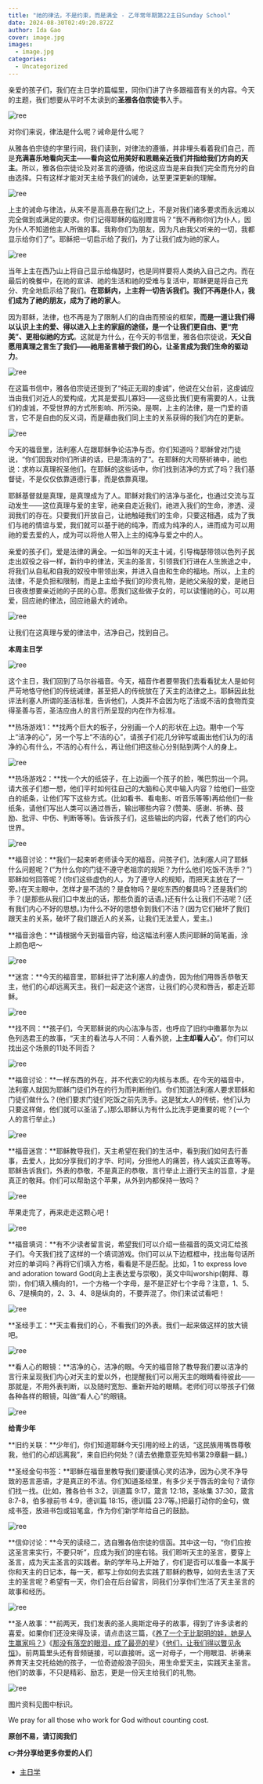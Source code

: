 ```yaml
---
title: "祂的律法，不是约束，而是满全 - 乙年常年期第22主日Sunday School"
date: 2024-08-30T02:49:20.872Z
author: Ida Gao
cover: image.jpg
images:
  - image.jpg
categories:
  - Uncategorized
---
```


亲爱的孩子们，我们在主日学的篇幅里，同你们讲了许多跟福音有关的内容。今天的主题，我们想要从平时不太读到的**圣雅各伯宗徒书**入手。

<!--more-->

![ree](https://static.wixstatic.com/media/ec8b63_54c0975599ae420cb9fe08efc4286e75~mv2.jpg)

对你们来说，律法是什么呢？诫命是什么呢？

  

从雅各伯宗徒的字里行间，我们读到，对律法的遵循，并非埋头看着我们自己，而是**充满喜乐地看向天主——看向这位用美好和恩赐亲近我们并指给我们方向的天主**。所以，雅各伯宗徒论及对圣言的遵循，他说这应当是来自我们完全而充分的自由选择。只有这样才能对天主给予我们的诫命，达至更深更新的理解。

![ree](https://static.wixstatic.com/media/ec8b63_82facd3f1d1d451e94db3a8c4ee0f398~mv2.jpg)

上主的诫命与律法，从来不是高高悬在我们之上，不是对我们诸多要求而永远难以完全做到或满足的要求。你们记得耶稣的临别赠言吗？“我不再称你们为仆人，因为仆人不知道他主人所做的事。我称你们为朋友，因为凡由我父听来的一切，我都显示给你们了”。耶稣把一切启示给了我们，为了让我们成为祂的家人。

![ree](https://static.wixstatic.com/media/ec8b63_cf99c6d002874690b29ccdaa275a10c0~mv2.jpg)

当年上主在西乃山上将自己显示给梅瑟时，也是同样要将人类纳入自己之内。而在最后的晚餐中，在祂的宣讲、祂的生活和祂的受难与复活中，耶稣更是将自己充分、完全地启示给了我们。**在耶稣内，上主将一切告诉我们。我们不再是仆人，我们成为了祂的朋友，成为了祂的家人**。

  

因为耶稣，法律，也不再是为了限制人们的自由而预设的框架，**而是一道让我们得以认识上主的爱、得以进入上主的家庭的途径，是一个让我们更自由、更“完美”、更相似祂的方式**。这就是为什么，在今天的书信里，雅各伯宗徒说，**天父自愿用真理之言生了我们——祂用圣言植于我们的心，让圣言成为我们生命的驱动力**。

![ree](https://static.wixstatic.com/media/ec8b63_42e8f559bde14026af145f9b2e90c8fe~mv2.jpg)

在这篇书信中，雅各伯宗徒还提到了“纯正无瑕的虔诚”，他说在父台前，这虔诚应当由我们对近人的爱构成，尤其是爱孤儿寡妇——这些比我们更有需要的人，让我们的虔诚，不受世界的方式所影响、所污染。是啊，上主的法律，是一门爱的语言，它不是自由的反义词，而是藉由我们同上主的关系获得的我们内在的更新。

![ree](https://static.wixstatic.com/media/ec8b63_4eec1c418b14438a96a8dfa3d2d085e1~mv2.jpg)

今天的福音里，法利塞人在跟耶稣争论洁净与否。你们知道吗？耶稣曾对门徒说，“你们因我对你们所讲的话，已是清洁的了”。在耶稣的大司祭祈祷中，祂也说：求祢以真理祝圣他们。在耶稣的这些话中，你们找到洁净的方式了吗？我们基督徒，不是仅仅依靠道德行事，而是依靠真理。

  

耶稣基督就是真理，是真理成为了人。耶稣对我们的洁净与圣化，也通过交流与互动发生——这位真理与爱的主宰，祂亲自走近我们，祂进入我们的生命，渗透、浸润我们的存在。只要我们开放自己，让祂触碰我们的生命，只要这相遇，成为了我们与祂的情谊与爱，我们就可以基于祂的纯净，而成为纯净的人，进而成为可以用祂的爱去爱的人，成为可以将他人带入上主的纯净与爱之中的人。

  

亲爱的孩子们，爱是法律的满全。一如当年的天主十诫，引导梅瑟带领以色列子民走出奴役之谷一样，新约中的律法，天主的圣言，引领我们行进在人生旅途之中，将我们从自私和自我的奴役中带领出来，并进入自由和生命的福地。所以，上主的法律，不是负担和限制，而是上主给予我们的珍贵礼物，是祂父亲般的爱，是祂日日夜夜想要亲近祂的子民的心意。愿我们这些做子女的，可以读懂祂的心，可以用爱，回应祂的律法，回应祂最大的诫命。

![ree](https://static.wixstatic.com/media/ec8b63_5a7a593b4935497686249aa40354bbba~mv2.jpg)

让我们在这真理与爱的律法中，洁净自己，找到自己。

  

  

**本周主日学**

![ree](https://static.wixstatic.com/media/ec8b63_6db73605dc4d4ed5921ed12f7f8e8169~mv2.jpg)

  

这个主日，我们回到了马尔谷福音。今天，福音作者要带我们去看看犹太人是如何严苛地恪守他们的传统诫律，甚至把人的传统放在了天主的法律之上。耶稣因此批评法利塞人所谓的圣洁标准，告诉他们，人类并不会因为吃了洁或不洁的食物而变得圣善与否，圣洁应由人的言行所呈现的内在作为标准。

  

**热场游戏1：**找两个巨大的板子，分别画一个人的形状在上边。期中一个写上“洁净的心”，另一个写上“不洁的心”，请孩子们花几分钟写或画出他们认为的洁净的心有什么，不洁的心有什么，再让他们把这些心分别贴到两个人的身上。

![ree](https://static.wixstatic.com/media/ec8b63_5c52d1945caa48fe97154c651d1ccc54~mv2.jpg)

  

  

**热场游戏2：**找一个大的纸袋子，在上边画一个孩子的脸，嘴巴剪出一个洞。请大孩子们想一想，他们平时如何往自己的大脑和心灵中输入内容？给他们一些空白的纸条，让他们写下这些方式。(比如看书、看电影、听音乐等等)再给他们一些纸条，请他们写出人类可以通过唇舌，输出哪些内容？(赞美、感谢、祈祷、鼓励、批评、中伤、判断等等)。告诉孩子们，这些输出的内容，代表了他们的内心世界。

![ree](https://static.wixstatic.com/media/ec8b63_090f5dd6db46406abea5389a471a882a~mv2.jpg)

  

  

**福音讨论：**我们一起来听老师读今天的福音。问孩子们，法利塞人问了耶稣什么问题呢？(“为什么你的门徒不遵守老祖宗的规矩？为什么他们吃饭不洗手？”)耶稣如何回答呢？(你们这些虚伪的人，为了遵守人的规矩，而把天主放在了一旁。)在天主眼中，怎样才是不洁的？是食物吗？是吃东西的餐具吗？还是我们的手？(是那些从我们口中发出的话，那些负面的话语。)还有什么让我们不洁呢？(还有我们内心不好的思想。)为什么不好的思想令到我们不洁？(因为它们破坏了我们跟天主的关系，破坏了我们跟近人的关系，让我们无法爱人，爱主。)

  

**福音涂色：**请根据今天到福音内容，给这幅法利塞人质问耶稣的简笔画，涂上颜色吧～

  

![ree](https://static.wixstatic.com/media/ec8b63_17cea7c2403d42b3b13ec4b3a782354a~mv2.jpg)

**迷宫：**今天的福音里，耶稣批评了法利塞人的虚伪，因为他们用唇舌恭敬天主，他们的心却远离天主。我们一起走这个迷宫，让我们的心灵和唇舌，都走近耶稣。

![ree](https://static.wixstatic.com/media/ec8b63_7211e498adac474e9f25ed1656cd8dc3~mv2.jpg)

**找不同：**孩子们，今天耶稣说的内心洁净与否，也呼应了旧约中撒慕尔为以色列选君王的故事，“天主的看法与人不同：人看外貌，**上主却看人心**”。你们可以找出这个场景的11处不同否？

![ree](https://static.wixstatic.com/media/ec8b63_1aa73e7f8cb14e09a65dedfce0156389~mv2.jpg)

  

**福音讨论：**一样东西的外在，并不代表它的内核与本质。在今天的福音中，法利塞人就因为耶稣门徒们外在的行为而判断他们。你们知道法利塞人要求耶稣和门徒们做什么？(他们要求门徒们吃饭之前先洗手。这是犹太人的传统，他们认为只要这样做，他们就可以圣洁了。)那么耶稣认为有什么比洗手更重要的呢？(一个人的言行举止。)

![ree](https://static.wixstatic.com/media/ec8b63_bdfa9eb75232463eb62430e87e6dc8e7~mv2.jpg)

**福音迷宫：**耶稣教导我们，天主希望在我们的生活中，看到我们如何去行善事，去爱人，比如分享我们的才华、时间，分担他人的痛苦，待人诚实正直等等。耶稣告诉我们，外表的恭敬，不是真正的恭敬，言行举止上遵行天主的旨意，才是真正的敬拜。你们可以帮助这个苹果，从外到内都保持一致吗？

![ree](https://static.wixstatic.com/media/ec8b63_0df7e470c3a140759da4db11a5c0cc80~mv2.jpg)

苹果走完了，再来走走这颗心吧！

![ree](https://static.wixstatic.com/media/ec8b63_21894c6c5fd24106a4a127f6b1e2b763~mv2.jpg)

**福音填词：**有不少读者留言说，希望我们可以介绍一些福音的英文词汇给孩子们。今天我们找了这样的一个填词游戏。你们可以从下边框框中，找出每句话所对应的单词吗？再将它们填入方格，看看是不是匹配。比如，1 to express love and adoration toward God(向上主表达爱与崇敬)，英文中叫worship(朝拜、尊崇)，你们填入横向的1，一个方格一个字母，是不是正好七个字母？注意，1、5、6、7是横向的，2、3、4、8是纵向的，不要弄混了。你们来试试看吧！

![ree](https://static.wixstatic.com/media/ec8b63_6844f3d728b247969f4c77f0dc1ef4a2~mv2.jpg)

  

  

  

**圣经手工：**天主看我们的心，不看我们的外表。我们一起来做这样的放大镜吧。

![ree](https://static.wixstatic.com/media/ec8b63_e5e13e2f736b4b0682122a814aefea7d~mv2.jpg)

  

**看人心的眼镜：**洁净的心，洁净的眼。今天的福音除了教导我们要以洁净的言行来呈现我们内心对天主的爱以外，也提醒我们可以用天主的眼睛看待彼此——那就是，不用外表判断，以及随时宽恕、重新开始的眼睛。老师们可以带孩子们做各种各样的眼镜，叫做“看人心”的眼镜。

![ree](https://static.wixstatic.com/media/ec8b63_4de464dd7e5c4c2e983cff5562eab9b7~mv2.jpg)

  

  

**给青少年**

**旧约关联：**少年们，你们知道耶稣今天引用的经上的话，“这民族用嘴唇尊敬我，他们的心却远离我”，来自旧约何处？(请去依撒意亚先知书第29章翻一翻。)

  

**圣经金句书签：**耶稣在福音里教导我们要谨慎心灵的洁净，因为心灵不净导致的恶言恶语，才是真正的不洁。你们知道圣经里，有多少关于唇舌的金句？请你们找一找。(比如，雅各伯书 3:2，训道篇 9:17，箴言 12:18，圣咏集 37:30，箴言 8:7-8，伯多禄前书 4:9，德训篇 18:15，德训篇 23:7等。)把最打动你的金句，做成书签，放进书包或铅笔盒，作为你们新学年给自己的鼓励。

![ree](https://static.wixstatic.com/media/ec8b63_f3e297df8d9c4f2ab161b5ca57431f9d~mv2.jpg)

  

**信仰讨论：**今天的读经二，选自雅各伯宗徒的信函。其中这一句，“你们应按这圣言来实行，不要只听”，应成为我们的座右铭。我们聆听天主的圣言，要穿上圣言，成为天主圣言的实践者。新的学年马上开始了，你们是否可以准备一本属于你和天主的日记本，每一天，都写上你如何去实践了耶稣的教导，如何去生活了天主的圣言呢？希望有一天，你们会在后台留言，同我们分享你们生活了天主圣言的故事和经历。

![ree](https://static.wixstatic.com/media/ec8b63_b559c832d2604443a0a7521eb78c1d27~mv2.jpg)

  

**圣人故事：**前两天，我们发表的圣人奥斯定母子的故事，得到了许多读者的喜爱。如果你们还没来得及读，请点击这三篇，《[养了一个无比聪明的娃，她是人生赢家吗？](https://www.urloveinme.com/post/st-monica)》《[那没有落空的眼泪，成了最亮的星](https://www.urloveinme.com/post/st-augustine)》《[他们，让我们得以瞥见永恒](https://www.urloveinme.com)》。前两篇里头还有音频链接，可以直接听。这一对母子，一个用眼泪、祈祷来养育天主交托给她的孩子，一位奇迹般浪子回头，用生命爱天主，实践天主圣言。他们的故事，不只是精彩、励志，更是一份天主给我们的礼物。

![ree](https://static.wixstatic.com/media/ec8b63_76b0dcb1b099403a9824e9f6d522327b~mv2.jpg)

  

  

  

图片资料见图中标识。

We pray for all those who work for God without counting cost.

**原创不易，请订阅我们**

**👉并分享给更多你爱的人们**

*   [主日学](https://www.urloveinme.com/首頁/categories/主日学)
